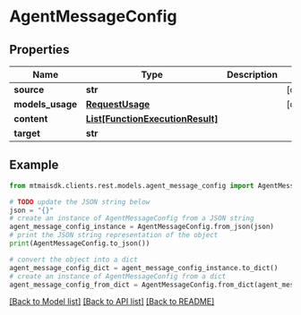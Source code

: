 # AgentMessageConfig


## Properties

Name | Type | Description | Notes
------------ | ------------- | ------------- | -------------
**source** | **str** |  | [optional] 
**models_usage** | [**RequestUsage**](RequestUsage.md) |  | [optional] 
**content** | [**List[FunctionExecutionResult]**](FunctionExecutionResult.md) |  | 
**target** | **str** |  | 

## Example

```python
from mtmaisdk.clients.rest.models.agent_message_config import AgentMessageConfig

# TODO update the JSON string below
json = "{}"
# create an instance of AgentMessageConfig from a JSON string
agent_message_config_instance = AgentMessageConfig.from_json(json)
# print the JSON string representation of the object
print(AgentMessageConfig.to_json())

# convert the object into a dict
agent_message_config_dict = agent_message_config_instance.to_dict()
# create an instance of AgentMessageConfig from a dict
agent_message_config_from_dict = AgentMessageConfig.from_dict(agent_message_config_dict)
```
[[Back to Model list]](../README.md#documentation-for-models) [[Back to API list]](../README.md#documentation-for-api-endpoints) [[Back to README]](../README.md)


